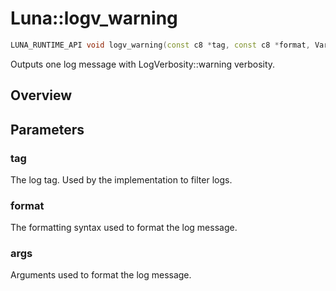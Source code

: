 # Luna::logv_warning

```c++
LUNA_RUNTIME_API void logv_warning(const c8 *tag, const c8 *format, VarList args)
```

Outputs one log message with LogVerbosity::warning verbosity. 

## Overview


## Parameters
### tag
The log tag. Used by the implementation to filter logs. 

### format
The formatting syntax used to format the log message. 

### args
Arguments used to format the log message. 

